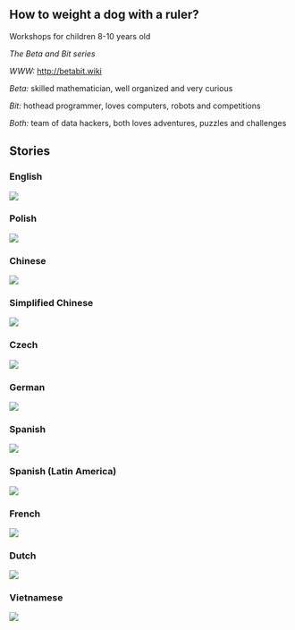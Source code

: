 ## How to weight a dog with a ruler?

Workshops for children 8-10 years old

_The Beta and Bit series_

*WWW:* http://betabit.wiki

*Beta:* skilled mathematician, well organized and very curious

*Bit:* hothead programmer, loves computers, robots and competitions

*Both:* team of data hackers, both loves adventures, puzzles and challenges

## Stories

### English

<a href="https://github.com/BetaAndBit/ComicBooks/blob/master/en/HeavyDog_en.pdf"><img src="beta_bit_hd_en.png"></a>

### Polish

<a href="https://github.com/BetaAndBit/ComicBooks/blob/master/pl/JakZwazycPsa/JakZwazycPsa.pdf"><img src="beta_bit_hd_pl.png"></a>

### Chinese

<a href="https://github.com/BetaAndBit/ComicBooks/blob/master/cn/HeavyDog_cn.pdf"><img src="beta_bit_hd_cn.png"></a>

### Simplified Chinese

<a href="https://github.com/BetaAndBit/ComicBooks/blob/master/cn/HeavyDog_cn_simplified.pdf"><img src="beta_bit_hd_cn_simply.png"></a>

### Czech

<a href="https://github.com/BetaAndBit/ComicBooks/blob/master/cz/HeavyDog_cz.pdf"><img src="beta_bit_hd_cz.png"></a>

### German

<a href="https://github.com/BetaAndBit/ComicBooks/blob/master/de/HeavyDog_de.pdf"><img src="beta_bit_hd_de.png"></a>

### Spanish

<a href="https://github.com/BetaAndBit/ComicBooks/blob/master/es/HeavyDog_es.pdf"><img src="beta_bit_hd_es.png"></a>

### Spanish (Latin America) 

<a href="https://github.com/BetaAndBit/ComicBooks/blob/master/es_la/HeavyDog_es_la.pdf"><img src="beta_bit_hd_es_la.png"></a>

### French

<a href="https://github.com/BetaAndBit/ComicBooks/blob/master/fr/HeavyDog_fr.pdf"><img src="beta_bit_hd_fr.png"></a>

### Dutch

<a href="https://github.com/BetaAndBit/ComicBooks/blob/master/nl/HeavyDog_nl.pdf"><img src="beta_bit_hd_nl.png"></a>

### Vietnamese

<a href="https://github.com/BetaAndBit/ComicBooks/blob/master/vn/heavy_dog_vn.pdf"><img src="beta_bit_hd_vn.png"></a>

